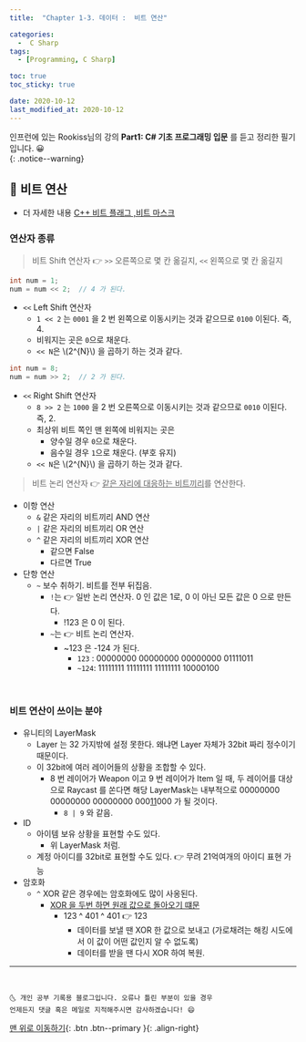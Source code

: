 ```yaml
---
title:  "Chapter 1-3. 데이터 :  비트 연산" 

categories:
  -  C Sharp
tags:
  - [Programming, C Sharp]

toc: true
toc_sticky: true

date: 2020-10-12
last_modified_at: 2020-10-12
---
```


인프런에 있는 Rookiss님의 강의 **Part1: C# 기초 프로그래밍 입문** 를 듣고 정리한 필기입니다. 😀  
{: .notice--warning}
 
## 🚖 비트 연산

- 더 자세한 내용 [C++ 비트 플래그 ,비트 마스크](https://ansohxxn.github.io/cpp/chapter3-3/)

### 연산자 종류

> 비트 Shift 연산자 👉 `>>` 오른쪽으로 몇 칸 옮길지, `<<` 왼쪽으로 몇 칸 옮길지

```c#
int num = 1;
num = num << 2;  // 4 가 된다.
```

- `<<` Left Shift 연산자
  - `1 << 2` 는 `0001` 을 2 번 왼쪽으로 이동시키는 것과 같으므로 `0100` 이된다. 즉, 4.
  - 비워지는 곳은 `0`으로 채운다. 
  - `<< N`은 \\(2^{N}\\) 을 곱하기 하는 것과 같다.  

```c#
int num = 8;
num = num >> 2;  // 2 가 된다.
```

- `<<` Right Shift 연산자
  - `8 >> 2` 는 `1000` 을 2 번 오른쪽으로 이동시키는 것과 같으므로 `0010` 이된다. 즉, 2.
  - 최상위 비트 쪽인 맨 왼쪽에 비워지는 곳은 
    - 양수일 경우 `0`으로 채운다. 
    - 음수일 경우 `1`으로 채운다. (부호 유지)
  - `<< N`은 \\(2^{N}\\) 을 곱하기 하는 것과 같다.  

> 비트 논리 연산자 👉 <u>같은 자리에 대응하는 비트끼리</u>를 연산한다.

- 이항 연산
  - `&` 같은 자리의 비트끼리 AND 연산
  - `|` 같은 자리의 비트끼리 OR 연산
  - `^` 같은 자리의 비트끼리 XOR 연산
    - 같으면 False
    - 다르면 True
- 단항 연산
  - `~` 보수 취하기. 비트를 전부 뒤집음.
    - `!`는 👉 일반 논리 연산자. 0 인 값은 1로, 0 이 아닌 모든 값은 0 으로 만든다. 
      - !123 은 0 이 된다.
    - `~`는 👉 비트 논리 연산자. 
      - ~123 은 -124 가 된다.
        - `123` : 00000000 00000000 00000000 01111011
        - `~124`: 11111111 11111111 11111111 10000100

<br>

### 비트 연산이 쓰이는 분야

- 유니티의 LayerMask
  - Layer 는 32 가지밖에 설정 못한다. 왜냐면 Layer 자체가 32bit 짜리 정수이기 때문이다.
  - 이 32bit에 여러 레이어들의 상황을 조합할 수 있다.
    - 8 번 레이어가 Weapon 이고 9 번 레이어가 Item 일 때, 두 레이어를 대상으로 Raycast 를 쏜다면 해당 LayerMask는 내부적으로 00000000 00000000 00000000 000<u>11</u>000 가 될 것이다.
      - `8 | 9` 와 같음.  
- ID
  - 아이템 보유 상황을 표현할 수도 있다. 
    - 위 LayerMask 처럼. 
  - 계정 아이디를 32bit로 표현할 수도 있다. 👉 무려 21억여개의 아이디 표현 가능
- 암호화
  - `^` XOR 같은 경우에는 암호화에도 많이 사옹된다.
    - <u>XOR 을 두번 하면 원래 값으로 돌아오기 떄문</u>
      - 123 ^ 401 ^ 401 👉 123
        - 데이터를 보낼 땐 XOR 한 값으로 보내고 (가로채려는 해킹 시도에서 이 값이 어떤 값인지 알 수 없도록)
        - 데이터를 받을 땐 다시 XOR 하여 복원.



***
<br>

    🌜 개인 공부 기록용 블로그입니다. 오류나 틀린 부분이 있을 경우 
    언제든지 댓글 혹은 메일로 지적해주시면 감사하겠습니다! 😄

[맨 위로 이동하기](#){: .btn .btn--primary }{: .align-right}